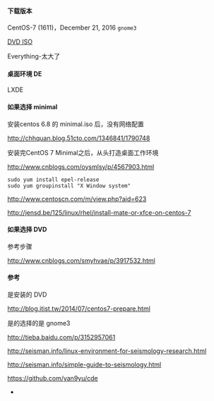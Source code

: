 

#### 下载版本

CentOS-7 (1611)，December 21, 2016 `gnome3`

[DVD ISO](https://www.centos.org/download/)

Everything-太大了

#### 桌面环境 DE

LXDE

#### 如果选择 minimal

安装centos 6.8 的 minimal.iso 后，没有网络配置

http://chhquan.blog.51cto.com/1346841/1790748

安装完CentOS 7 Minimal之后，从头打造桌面工作环境

http://www.cnblogs.com/oysmlsy/p/4567903.html

```
sudo yum install epel-release
sudo yum groupinstall "X Window system"
```
http://www.centoscn.com/m/view.php?aid=623

http://jensd.be/125/linux/rhel/install-mate-or-xfce-on-centos-7

#### 如果选择 DVD

参考步骤

http://www.cnblogs.com/smyhvae/p/3917532.html

#### 参考

是安装的 DVD

http://blog.itist.tw/2014/07/centos7-prepare.html

是的选择的是 gnome3

http://tieba.baidu.com/p/3152957061

http://seisman.info/linux-environment-for-seismology-research.html

http://seisman.info/simple-guide-to-seismology.html

https://github.com/yan9yu/cde


-

